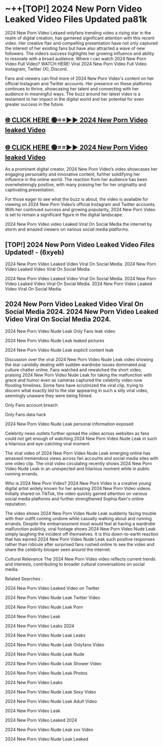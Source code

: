 # ~++[TOP!]  2024 New Porn Video Leaked Video Files Updated pa81k<br>

 2024 New Porn Video Lekaed onlyfans trending video a rising star in the realm of digital creation, has garnered significant attention with this recent video. Her creative flair and compelling presentation have not only captured the interest of her existing fans but have also attracted a wave of new followers. The video’s success highlights her growing influence and ability to resonate with a broad audience.
Where i can watch  2024 New Porn Video Full Video? WATCH HERE! Viral  2024 New Porn Video Full Video Instagram, Twitter (X), Discord.


Fans and viewers can find more of  2024 New Porn Video's content on her official Instagram and Twitter accounts. Her presence on these platforms continues to thrive, showcasing her talent and connecting with her audience in meaningful ways. The buzz around her latest video is a testament to her impact in the digital world and her potential for even greater success in the future.


## [🌐 CLICK HERE 🟢==►►  2024 New Porn Video leaked Video ](https://error-example.blogspot.com/2024/09/new-indian.html&ref=git)

## [🌐 CLICK HERE 🟢==►►  2024 New Porn Video leaked Video ](https://error-example.blogspot.com/2024/09/new-indian.html&ref=git)


As a prominent digital creator,  2024 New Porn Video’s video showcases her engaging personality and innovative content, further solidifying her influence in the online world. The reaction from her audience has been overwhelmingly positive, with many praising her for her originality and captivating presentation.

For those eager to see what the buzz is about, the video is available for viewing on  2024 New Porn Video’s official Instagram and Twitter accounts. With her continued success and growing popularity,  2024 New Porn Video is set to remain a significant figure in the digital landscape.


  2024 New Porn Video video Leaked Viral On Social Media the internet by storm and amazed viewers on various social media platforms.


## [TOP!]  2024 New Porn Video Leaked Video *Files* Updated! - (6xyeb) 

 2024 New Porn Video Leaked Video Viral On Social Media. 2024 New Porn Video Leaked Video Viral On Social Media.

 2024 New Porn Video Leaked Video Viral On Social Media. 2024 New Porn Video Leaked Video Viral On Social Media. 2024 New Porn Video Leaked Video Viral On Social Media.


##  2024 New Porn Video Leaked Video Viral On Social Media 2024. 2024 New Porn Video Leaked Video Viral On Social Media 2024.
 2024 New Porn Video Nude Leak Only Fans leak video

 2024 New Porn Video Nude Leak leaked pictures

 2024 New Porn Video Nude Leak explicit content leak

Discussion over the viral  2024 New Porn Video Nude Leak video showing the star candidly dealing with sudden wardrobe issues dominated pop culture chatter online. Fans watched and rewatched the short video, praising  2024 New Porn Video Nude Leak for taking the malfunction with grace and humor even as cameras captured the celebrity video now flooding timelines. Some fans have scrutinized the viral clip, trying to discern what exactly led to the star appearing in such a silly viral video, seemingly unaware they were being filmed.


Only Fans account breach

Only Fans data hack

 2024 New Porn Video Nude Leak personal information exposed

Celebrity news outlets further spread the video across websites as fans could not get enough of watching  2024 New Porn Video Nude Leak in such a hilarious and eye-catching viral moment.


The viral video of  2024 New Porn Video Nude Leak emerging online has amassed tremendous views across fan accounts and social media sites with one video clip. The viral video circulating recently shows  2024 New Porn Video Nude Leak in an unexpected and hilarious moment while in public running errands.


Who is  2024 New Porn Video?  2024 New Porn Video is a creative young digital artist widely known for her amazing  2024 New Porn Video videos. Initially shared on TikTok, the video quickly gained attention on various social media platforms and further strengthened Sophia Rain's online reputation.

The video shows  2024 New Porn Video Nude Leak suddenly facing trouble with their outfit coming undone while casually walking about and running errands. Despite the embarrassment most would feel at having a wardrobe malfunction publicly, viral footage shows  2024 New Porn Video Nude Leak simply laughing the incident off themselves. It is this down-to-earth reaction that has earned  2024 New Porn Video Nude Leak such positive responses rather than ridicule after surprised fans rushed online to see the video and share the celebrity blooper seen around the internet.

Cultural Relevance The  2024 New Porn Video video reflects current trends and interests, contributing to broader cultural conversations on social media.

Related Searches :

 2024 New Porn Video Leaked Video on Twitter

 2024 New Porn Video Nude Leak Twitter Video

 2024 New Porn Video Nude Leak Porn

 2024 New Porn Video Leak 

 2024 New Porn Video Leaks 2024

 2024 New Porn Video Nude Leak Leaks

 2024 New Porn Video Nude Leak Onlyfans Video

 2024 New Porn Video Nude Leak Nude

 2024 New Porn Video Nude Leak Shower Video

 2024 New Porn Video Nude Leak Photos

 2024 New Porn Video Leaks

 2024 New Porn Video Nude Leak Sexy Video

 2024 New Porn Video Nude Leak Adult Video

 2024 New Porn Video Leak

 2024 New Porn Video Leaked 2024

 2024 New Porn Video Nude Leak xxx Video

 2024 New Porn Video Nude Leak Leaked